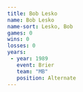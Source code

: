 ```yaml
---
title: Bob Lesko
name: Bob Lesko
name-sort: Lesko, Bob
games: 0
wins: 0
losses: 0
years:
 - year: 1989
   event: Brier
   team: "MB"
   position: Alternate
---
```

